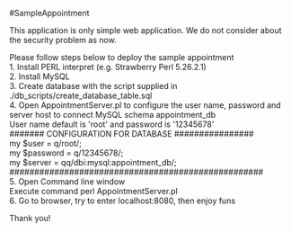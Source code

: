 #SampleAppointment<br />

This application is only simple web application. We do not consider about the security problem as now.<br />

Please follow steps below to deploy the sample appointment<br />
	1. Install PERL interpret (e.g. Strawberry Perl 5.26.2.1)<br />
	2. Install MySQL<br />
	3. Create database with the script supplied in ./db_scripts/create_database_table.sql<br />
	4. Open AppointmentServer.pl to configure the user name, password and server host to connect MySQL schema appointment_db<br />
	   User name default is 'root' and password is '12345678'<br />
			####### CONFIGURATION FOR DATABASE ################<br />
			my $user = q/root/;<br />
			my $password = q/12345678/;<br />
			my $server = qq/dbi:mysql:appointment_db/;<br />
			###################################################<br />
	5. Open Command line window<br />
	   Execute command perl AppointmentServer.pl<br />
	6. Go to browser, try to enter localhost:8080, then enjoy funs<br />

Thank you!<br />
